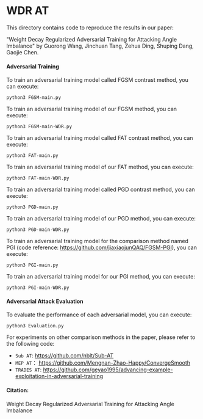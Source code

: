 # WDR AT
This directory contains code to reproduce the results in our paper:

"Weight Decay Regularized Adversarial Training for Attacking Angle Imbalance" by Guorong Wang, Jinchuan Tang, Zehua Ding, Shuping Dang, Gaojie Chen.


#### Adversarial Training
To train an adversarial training model called FGSM contrast method, you can execute:
```
python3 FGSM-main.py
```
To train an adversarial training model of our FGSM method, you can execute:
```
python3 FGSM-main-WDR.py
```
To train an adversarial training model called FAT contrast method, you can execute:
```
python3 FAT-main.py
```
To train an adversarial training model of our FAT method, you can execute:
```
python3 FAT-main-WDR.py
```
To train an adversarial training model called PGD contrast method, you can execute:
```
python3 PGD-main.py
```
To train an adversarial training model of our PGD method, you can execute:
```
python3 PGD-main-WDR.py
```

To train an adversarial training model for the comparison method named PGI (code reference: https://github.com/jiaxiaojunQAQ/FGSM-PGI), you can execute:
```
python3 PGI-main.py
```

To train an adversarial training model for our PGI method, you can execute:
```
python3 PGI-main-WDR.py
```

#### Adversarial Attack Evaluation
To evaluate the performance of each adversarial model, you can execute:
```
python3 Evaluation.py
```

For experiments on other comparison methods in the paper, please refer to the following code: 
- `Sub AT`: https://github.com/nblt/Sub-AT
- `MEP AT`： https://github.com/Mengnan-Zhao-Happy/ConvergeSmooth
- `TRADES AT`: https://github.com/geyao1995/advancing-example-exploitation-in-adversarial-training

#### Citation:
Weight Decay Regularized Adversarial Training for Attacking Angle Imbalance
